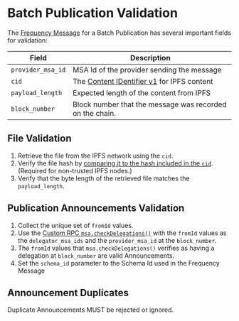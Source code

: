 # Batch Publication Validation

<!-- Links to https://frequency-chain.github.io/frequency should be updated with links to docs.frequency.xyz when able to be -->

The [Frequency Message](https://frequency-chain.github.io/frequency/common_primitives/messages/struct.MessageResponse.html) for a Batch Publication has several important fields for validation:

| Field | Description |
| ----- | ----------- |
| `provider_msa_id` | MSA Id of the provider sending the message |
| `cid` | The [Content IDentifier v1](https://github.com/multiformats/cid/) for IPFS content |
| `payload_length` | Expected length of the content from IPFS |
| `block_number` | Block number that the message was recorded on the chain. |

## File Validation

1. Retrieve the file from the IPFS network using the `cid`.
1. Verify the file hash by [comparing it to the hash included in the `cid`](https://docs.ipfs.tech/concepts/hashing/). (Required for non-trusted IPFS nodes.)
1. Verify that the byte length of the retrieved file matches the `payload_length`.

## Publication Announcements Validation

1. Collect the unique set of `fromId` values.
1. Use the [Custom RPC `msa.checkDelegations()`](https://frequency-chain.github.io/frequency/pallet_msa_rpc/trait.MsaApiClient.html#method.check_delegations) with the `fromId` values as the `delegator_msa_ids` and the `provider_msa_id` at the `block_number`.
1. The `fromId` values that `msa.checkDelegations()` verifies as having a delegation at `block_number` are valid Announcements.
1. Set the `schema_id` parameter to the Schema Id used in the Frequency Message

## Announcement Duplicates

Duplicate Announcements MUST be rejected or ignored.
